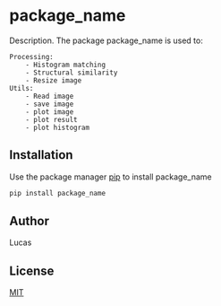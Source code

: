# package_name

Description. 
The package package_name is used to:

	Processing:
	 	- Histogram matching
	 	- Structural similarity
		- Resize image
	Utils:
		- Read image
		- save image
		- plot image
		- plot result
		- plot histogram

## Installation

Use the package manager [pip](https://pip.pypa.io/en/stable/) to install package_name

```bash
pip install package_name
```

## Author
Lucas

## License
[MIT](https://choosealicense.com/licenses/mit/)